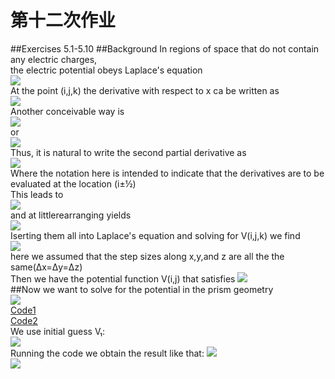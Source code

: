 第十二次作业
====
##Exercises 5.1-5.10
##Background
In regions of space that do not contain any electric charges,<br>
the electric potential obeys Laplace's equation<br>
![](https://github.com/kolir/compuational_physics_N2014301020137/blob/master/File_2/12.1.png)<br>
At the point (i,j,k) the derivative with respect to x ca be written as  
![](https://github.com/kolir/compuational_physics_N2014301020137/blob/master/File_2/12.2.png)<br>
Another conceivable way is  
![](https://github.com/kolir/compuational_physics_N2014301020137/blob/master/File_2/12.3.png)<br>
or  
![](https://github.com/kolir/compuational_physics_N2014301020137/blob/master/File_2/12.4.png)<br>
Thus, it is natural to write the second partial derivative as   
![](https://github.com/kolir/compuational_physics_N2014301020137/blob/master/File_2/12.5.png)<br>
Where the notation here is intended to indicate that the derivatives are to be evaluated at the location (i±½)  
This leads to   
![](https://github.com/kolir/compuational_physics_N2014301020137/blob/master/File_2/12.6.png)<br>
and at littlerearranging yields   
![](https://github.com/kolir/compuational_physics_N2014301020137/blob/master/File_2/12.7.png)<br>
Iserting them all into Laplace's equation and solving for V(i,j,k) we find  
![](https://github.com/kolir/compuational_physics_N2014301020137/blob/master/File_2/12.8.png)<br>
here we assumed that the step sizes along x,y,and z are all the the same(Δx=Δy=Δz)  
Then we have the potential function V(i,j) that satisfies 
![](https://github.com/kolir/compuational_physics_N2014301020137/blob/master/File_2/12.9.png)<br>
##Now we want to solve for the potential in the prism geometry  
![](https://github.com/kolir/compuational_physics_N2014301020137/blob/master/File_2/12.10.png)<br>
[Code1](https://github.com/kolir/compuational_physics_N2014301020137/blob/master/File_1/Homework_12.1.py)<br>
[Code2](https://github.com/kolir/compuational_physics_N2014301020137/blob/master/File_1/Homework_12.2.py)<br>
We use initial guess V₁:  
![](https://github.com/kolir/compuational_physics_N2014301020137/blob/master/File_2/12.11.png)<br>
Running the code we obtain the result like that:
![](https://github.com/kolir/compuational_physics_N2014301020137/blob/master/File_2/12.12.png)<br>
![](https://github.com/kolir/compuational_physics_N2014301020137/blob/master/File_2/12.13.png)<br>



